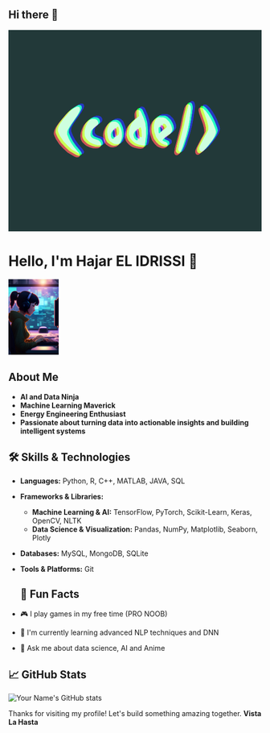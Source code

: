 


## Hi there 👋
<img src="https://github.com/itachiCpp/itachiCpp/raw/main/images/code.gif" alt="CODE" width="1000" height="400"/>

# Hello, I'm Hajar EL IDRISSI 👋
<img src="https://github.com/itachiCpp/itachiCpp/raw/main/images/hilo.webp" alt="Header Image" width="100"/>


## About Me
- **AI and Data Ninja**
- **Machine Learning Maverick**
- **Energy Engineering Enthusiast**
- **Passionate about turning data into actionable insights and building intelligent systems**

## 🛠️ Skills & Technologies
- **Languages:** Python, R, C++, MATLAB, JAVA, SQL
- **Frameworks & Libraries:**
  - **Machine Learning & AI:** TensorFlow, PyTorch, Scikit-Learn, Keras, OpenCV, NLTK
  - **Data Science & Visualization:** Pandas, NumPy, Matplotlib, Seaborn, Plotly
- **Databases:** MySQL, MongoDB, SQLite
- **Tools & Platforms:** Git

  ## 🎨 Fun Facts
- 🎮 I play games in my free time (PRO NOOB) 
- 🌱 I'm currently learning advanced NLP techniques and DNN
- 💬 Ask me about data science, AI and Anime 

## 📈 GitHub Stats
![Your Name's GitHub stats](https://github-readme-stats.vercel.app/api?username=itachiCpp&show_icons=true&theme=radical)

Thanks for visiting my profile! Let's build something amazing together.
**Vista La Hasta**




      
